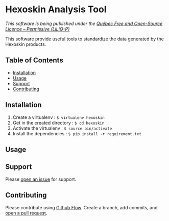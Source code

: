 # Hexoskin Analysis Tool

 _This software is being published under the [Québec Free and Open-Source Licence – Permissive (LiLiQ-P)](LICENSE.md)_ 
 
 This software provide useful tools to standardize the data generated by the Hexoskin products.

## Table of Contents

- [Installation](#installation)
- [Usage](#usage)
- [Support](#support)
- [Contributing](#contributing)

## Installation

1. Create a virtualenv : ```$ virtualenv hexoskin```
2. Get in the created directory : ```$ cd hexoskin```
3. Activate the virtualenv : ```$ source bin/activate```
4. Install the dependencies : ```$ pip install -r requirement.txt```


## Usage

## Support

Please [open an issue](https://github.com/lucasgrelaud/hexoskin-analysis-tool/issues/new) for support.

## Contributing

Please contribute using [Github Flow](https://guides.github.com/introduction/flow/). Create a branch, add commits, and [open a pull request](https://github.com/lucasgrelaud/hexoskin-analysis-tool/compare/).
